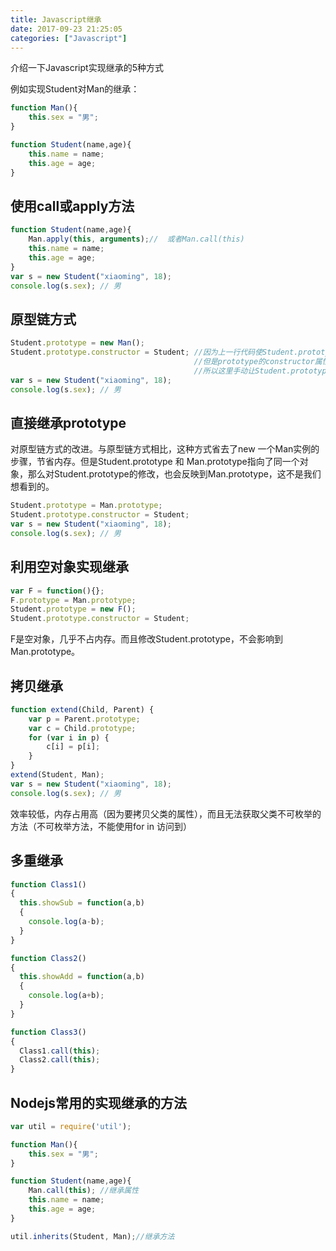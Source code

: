 ```yaml
---
title: Javascript继承
date: 2017-09-23 21:25:05
categories: ["Javascript"]
---
```

介绍一下Javascript实现继承的5种方式

<!-- more -->

例如实现Student对Man的继承：
``` javascript
function Man(){
    this.sex = "男";
}

function Student(name,age){
    this.name = name;
    this.age = age;
}

```

## 使用call或apply方法
``` javascript
function Student(name,age){
    Man.apply(this, arguments);//  或者Man.call(this)
    this.name = name;
    this.age = age;
}
var s = new Student("xiaoming", 18);
console.log(s.sex); // 男

```

## 原型链方式

``` javascript
Student.prototype = new Man();
Student.prototype.constructor = Student; //因为上一行代码使Student.prototype.constructor指向Man，
                                         //但是prototype的constructor属性都应该指向它的构造函数，
                                         //所以这里手动让Student.prototype.constructor指向Student
var s = new Student("xiaoming", 18);
console.log(s.sex); // 男

```

## 直接继承prototype
对原型链方式的改进。与原型链方式相比，这种方式省去了new 一个Man实例的步骤，节省内存。但是Student.prototype 和 Man.prototype指向了同一个对象，那么对Student.prototype的修改，也会反映到Man.prototype，这不是我们想看到的。
``` javascript
Student.prototype = Man.prototype;
Student.prototype.constructor = Student;
var s = new Student("xiaoming", 18);
console.log(s.sex); // 男

```

## 利用空对象实现继承
``` javascript
var F = function(){};
F.prototype = Man.prototype;
Student.prototype = new F();
Student.prototype.constructor = Student;
```
F是空对象，几乎不占内存。而且修改Student.prototype，不会影响到Man.prototype。

## 拷贝继承

``` javascript
function extend(Child, Parent) {
    var p = Parent.prototype;
    var c = Child.prototype;
    for (var i in p) {
        c[i] = p[i];
    }
}
extend(Student, Man);
var s = new Student("xiaoming", 18);
console.log(s.sex); // 男

```
效率较低，内存占用高（因为要拷贝父类的属性），而且无法获取父类不可枚举的方法（不可枚举方法，不能使用for in 访问到）


## 多重继承
``` javascript
function Class1()
{
  this.showSub = function(a,b)
  {
    console.log(a-b);
  }
}

function Class2()
{
  this.showAdd = function(a,b)
  {
    console.log(a+b);
  }
}

function Class3()
{
  Class1.call(this);
  Class2.call(this);
}
```
## Nodejs常用的实现继承的方法
``` javascript
var util = require('util');

function Man(){
    this.sex = "男";
}

function Student(name,age){
    Man.call(this); //继承属性
    this.name = name;
    this.age = age;
}

util.inherits(Student, Man);//继承方法
```

